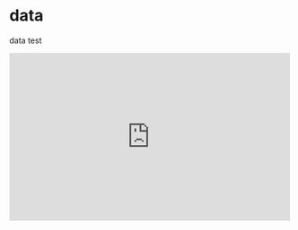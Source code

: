 # data
data
test

<iframe width="500" height="300" scrolling="no" frameborder="no" src="https://fusiontables.google.com/embedviz?containerId=googft-gviz-canvas&amp;viz=GVIZ&amp;t=GRAPH&amp;gc=true&amp;gd=true&amp;sdb=1&amp;rmax=100000&amp;q=select+col0%2C+col2%2C+col3+from+1wXxjr33DMxqqStF9e4oOtxyPADyz_iW__metIvWR&amp;qrs=+where+col0+%3E%3D+&amp;qre=+and+col0+%3C%3D+&amp;qe=&amp;uiversion=2&amp;state=%7B%22ps%22%3A%221_p_3g_a_0_11_-t_3u_-5c_-13_2o_r_1l_3i_-5t_19_38_7j_-1b_4o_-36_1d_30_5v_-16_4y_7h_1k_4f_-7f_-w_49_-2s_-w_e_s_-1m_g_20_-a_b_24_-j_m_6_-1a_1r_4q_-e_2u_-4_20_o_21_5_43_-6a_-1b_2j_22_y_45_-41_-t_4_c_-5_6_25_-2_4x_2_-p_y_31_1k_3x_-4i_-2_3s_-4i_14_3r_-73_1o_3b_7h_-g_3g_7x_-g_29_3q_-12_3d_7t_-22_2z_-l_1t_15_4m_b_12_3g_-13_2f_4m_y_v_23_f_3v_-41_-1d_1f_37_1e_4v_-4i_1k_22_4f_w_4r_-4e_1y_r_2r_-x_1s_26_r_16_4i_-l_2h_2d_13_11_3t_1l_3e_7p_1_s_4h_16_z_2g_17_3c_7d_1_2i_3f_1n_3m_-4k_s_10_4s_h_1u_42_1h_3k_-74_z_53_7v_i_1v_43_-y_21_46_1f_2d_48_15_2a_2n_-u_52_6k_20_3h_82_-t_3w_-6h_-1t_3p_-6w_1z_2k_2s_18_1q_2e_-l_4a_-2u_-1u_t_4q_q_1c_4r_-3_3l_-6c_20_3t_-56_8_2g_4a_1c_2x_-j_22_17_3b_-w_j_1k_-22_1w_4k_12_2l_4t_7_4w_-29_x_39_71_-3_19_4f_-p_2y_-j_14_2m_2k_1b_i_-8_-1c_2n_3n_-w_q_3v_-11_3f_7a_-25_3y_-65_-1_x_4s_l_2e_3p_1m_l_0_3_1i_3b_1m_1g_4p_-8_40_-66_-24_36_6j_0_4d_-3g_-1r_4s_-3y_25_4m_-71_d_23_2j_-q_18_2y_-s_1a_2s_1h_3a_81_-3_14_4l_0_3z_-6f_-b_1b_47_-v_3n_-4r_g_k_-4_-1k_4i_-7u_e_2w_-f_w_28_2a_y_4u_-3a_3_33_6s_-12_1x_48_-l_34_5x_-25_9_-c_-o_42_-6m_-q_2v_-m_1l_24_4k_-h_4k_-7g_h_1n_3z_-10_2c_36_-13_1d_4b_-s_3q_-6q_o_4q_-43_1f_1h_4t_c_4b_-2o_7_1t_3l_1f_4e_-24_-1o_1m_3y_1k_3o_-75_1c_d_8_-1x_n_-6_-6_54_7x_x_w_4s_2_31_6h_-22_4h_-7r_-2_a_-a_-f_1p_2w_-10_44_-4k_-21_32_70_-j_4c_-23_9_1l_31_-12_56_7m_27_35_6v_-1z_f_1_-1r_4t_-3t_9_h_h_-22_1j_3x_1c_7_t_-25_50_7d_o_47_-5r_7_1e_4o_u_20_2w_1j_46_-46_-1s_2b_4k_m_2s_-e_2b_13_4h_-a_27_2n_1e_4n_-7k_-1v_2t_-l_1d_1k_3b_-14_51_6u_p_1z_24_l_4z_6d_1j_26_3k_1n_u_4e_1a_2q_-9_%22%2C%22cx%22%3A11.330532127947995%2C%22cy%22%3A-25.41387225952809%2C%22sw%22%3A656.2189360882875%2C%22sh%22%3A239.37077100493212%2C%22z%22%3A0.4995943829638324%7D&amp;gco_forceIFrame=true&amp;gco_hasLabelsColumn=true&amp;width=500&amp;height=300"></iframe>
